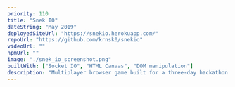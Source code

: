 ```yaml
---
priority: 110
title: "Snek IO"
dateString: "May 2019"
deployedSiteUrl: "https://snekio.herokuapp.com/"
repoUrl: "https://github.com/krnsk0/snekio"
videoUrl: ""
npmUrl: ""
image: "./snek_io_screenshot.png"
builtWith: ["Socket IO", "HTML Canvas", "DOM manipulation"]
description: "Multiplayer browser game built for a three-day hackathon using Socket IO; scales to hundreds of players. Soft-launched an MVP and tuned performance based on user feedback."
---
```

